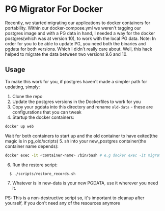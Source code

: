 # PG Migrator For Docker
Recently, we started migrating our applications to docker containers for portability.
Within our docker-compose.yml we weren't tagging our postgres image and with a PG data in hand,
I needed a way for the docker postgres(which was at version 10), to work with the local PG data.
Note: In order for you to be able to update PG, you need both the binaries and pgdata for both versions.
Which I didn't really care about.
Well, this hack helped to migrate the data between two versions 9.6 and 10.

## Usage
To make this work for you, if postgres haven't made a simpler path for updating, simply:
1. Clone the repo
2. Update the postgres versions in the Dockerfiles to work for you
3. Copy your pgdata into this directory and rename `old-data` - these are configurations that you can tweak
4. Startup the docker containers:
```bash
docker up web
```
Wait for both containers to start up and the old container to have exited(the magic is in pg_old/scripts)
5. sh into your new_postgres container(the container name depends):
```bash
docker exec -it <container-name> /bin/bash # e.g docker exec -it migratepostgres_new_postgres_1 /bin/bash
```
6. Run the restore script:
```base
  $ ./scripts/restore_records.sh
```
7. Whatever is in new-data is your new PGDATA, use it wherever you need it.

PS: This is a non-destructive script so, it's important to cleanup after yourself, if you don't need any of the resources anymore
